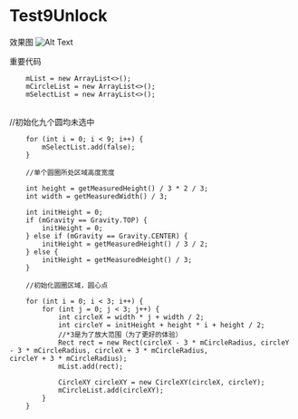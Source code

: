 # Test9Unlock

效果图
![Alt Text](https://github.com/dingqiqi/Test9Unlock/tree/master/gif/a.gif)

重要代码
       
        
        mList = new ArrayList<>();
        mCircleList = new ArrayList<>();
        mSelectList = new ArrayList<>();
        
        //初始化九个圆均未选中
        
        for (int i = 0; i < 9; i++) {
            mSelectList.add(false);
        }

        //单个圆圈所处区域高度宽度
        
        int height = getMeasuredHeight() / 3 * 2 / 3;
        int width = getMeasuredWidth() / 3;

        int initHeight = 0;
        if (mGravity == Gravity.TOP) {
            initHeight = 0;
        } else if (mGravity == Gravity.CENTER) {
            initHeight = getMeasuredHeight() / 3 / 2;
        } else {
            initHeight = getMeasuredHeight() / 3;
        }

        //初始化圆圈区域，圆心点
        
        for (int i = 0; i < 3; i++) {
            for (int j = 0; j < 3; j++) {
                int circleX = width * j + width / 2;
                int circleY = initHeight + height * i + height / 2;
                //*3是为了放大范围（为了更好的体验）
                Rect rect = new Rect(circleX - 3 * mCircleRadius, circleY - 3 * mCircleRadius, circleX + 3 * mCircleRadius,                             circleY + 3 * mCircleRadius);
                mList.add(rect);

                CircleXY circleXY = new CircleXY(circleX, circleY);
                mCircleList.add(circleXY);
            }
        }

    

